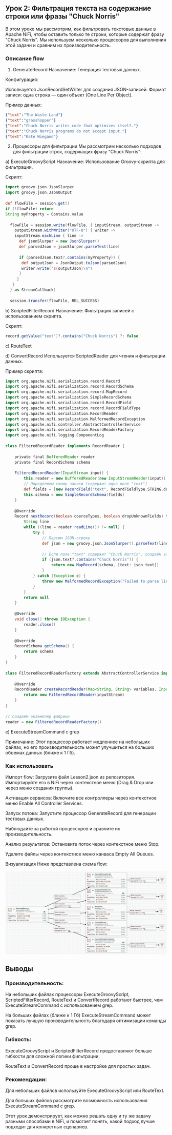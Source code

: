 ## Урок 2: Фильтрация текста на содержание строки или фразы "Chuck Norris"
В этом уроке мы рассмотрим, как фильтровать текстовые данные в Apache NiFi, чтобы оставить только те строки, которые содержат фразу "Chuck Norris". Мы используем несколько процессоров для выполнения этой задачи и сравним их производительность.

### Описание flow
1. GenerateRecord
Назначение: Генерация тестовых данных.

Конфигурация:

Используется JsonRecordSetWriter для создания JSON-записей.
Формат записи: одна строка — один объект (One Line Per Object).

Пример данных:
```json
{"text":"The Waste Land"}
{"text":"grasshopper"}
{"text":"Chuck Norris writes code that optimizes itself."}
{"text":"Chuck Norris programs do not accept input."}
{"text":"Kate Wiegand"}
```

2. Процессоры для фильтрации
Мы рассмотрим несколько подходов для фильтрации строк, содержащих фразу "Chuck Norris":

a) ExecuteGroovyScript
Назначение: Использование Groovy-скрипта для фильтрации.

Скрипт:

```groovy
import groovy.json.JsonSlurper
import groovy.json.JsonOutput

def flowFile = session.get()
if (!flowFile) return
String myProperty = Contains.value

  flowFile = session.write(flowFile, { inputStream, outputStream ->
    outputStream.withWriter("UTF-8") { writer ->
    inputStream.eachLine { line ->
      def jsonSlurper = new JsonSlurper()
      def parsedJson = jsonSlurper.parseText(line)

      if (parsedJson.text?.contains(myProperty)) {
       def outputJson = JsonOutput.toJson(parsedJson)
       writer.write("${outputJson}\n")
      }
     }
   }
  } as StreamCallback)

  session.transfer(flowFile, REL_SUCCESS)
```

b) ScriptedFilterRecord
Назначение: Фильтрация записей с использованием скрипта.

Скрипт:

```groovy
record.getValue("text")?.contains("Chuck Norris") ?: false
```

c) RouteText

d) ConvertRecord
Используется ScriptedReader для чтения и фильтрации данных.

Пример скрипта:

```groovy
import org.apache.nifi.serialization.record.Record
import org.apache.nifi.serialization.record.RecordSchema
import org.apache.nifi.serialization.record.MapRecord
import org.apache.nifi.serialization.SimpleRecordSchema
import org.apache.nifi.serialization.record.RecordField
import org.apache.nifi.serialization.record.RecordFieldType
import org.apache.nifi.serialization.RecordReader
import org.apache.nifi.serialization.MalformedRecordException
import org.apache.nifi.controller.AbstractControllerService
import org.apache.nifi.serialization.RecordReaderFactory
import org.apache.nifi.logging.ComponentLog

class FilteredRecordReader implements RecordReader {

    private final BufferedReader reader
    private final RecordSchema schema

    FilteredRecordReader(InputStream input) {
        this.reader = new BufferedReader(new InputStreamReader(input))
        // Определяем схему записи (содержит одно поле "text")
        def fields = [new RecordField("text", RecordFieldType.STRING.dataType)]
        this.schema = new SimpleRecordSchema(fields)
    }

    @Override
    Record nextRecord(boolean coerceTypes, boolean dropUnknownFields) throws IOException, MalformedRecordException {
        String line
        while ((line = reader.readLine()) != null) {
            try {
                // Парсим JSON-строку
                def json = new groovy.json.JsonSlurper().parseText(line)
                
                // Если поле "text" содержит "Chuck Norris", создаём запись
                if (json.text?.contains("Chuck Norris")) {
                    return new MapRecord(schema, [text: json.text])
                }
            } catch (Exception e) {
                throw new MalformedRecordException("Failed to parse line: ${line}", e)
            }
        }
        return null
    }

    @Override
    void close() throws IOException {
        reader.close()
    }

    @Override
    RecordSchema getSchema() {
        return schema
    }
}

class FilteredRecordReaderFactory extends AbstractControllerService implements RecordReaderFactory {

    @Override
    RecordReader createRecordReader(Map<String, String> variables, InputStream inputStream, long inputLength, ComponentLog logger) throws IOException {
        return new FilteredRecordReader(inputStream)
    }
}

// Создаём экземпляр фабрики
reader = new FilteredRecordReaderFactory()
```

e) ExecuteStreamCommand c grep

Примечание: Этот процессор работает медленнее на небольших файлах, но его производительность может улучшиться на больших объемах данных (ближе к 1 Гб).

### Как использовать
Импорт flow:
Загрузите файл Lesson2.json из репозитория.
Импортируйте его в NiFi через контекстное меню (Drag & Drop или через меню создания группы).

Активация сервисов:
Включите все контроллеры через контекстное меню Enable All Controller Services.

Запуск потока:
Запустите процессор GenerateRecord для генерации тестовых данных.

Наблюдайте за работой процессоров и сравните их производительность.

Анализ результатов:
Остановите поток через контекстное меню Stop.

Удалите файлы через контекстное меню канваса Empty All Queues.

Визуализация
Ниже представлена схема flow:

![NiFi Flow](pipeline.png)

## Выводы
### Производительность:

На небольших файлах процессоры ExecuteGroovyScript, ScriptedFilterRecord, RouteText и ConvertRecord работают быстрее, чем ExecuteStreamCommand с использованием grep.

На больших файлах (ближе к 1 Гб) ExecuteStreamCommand может показать лучшую производительность благодаря оптимизации команды grep.

### Гибкость:

ExecuteGroovyScript и ScriptedFilterRecord предоставляют больше гибкости для сложной логики фильтрации.

RouteText и ConvertRecord проще в настройке для простых задач.

### Рекомендации:

Для небольших файлов используйте ExecuteGroovyScript или RouteText.

Для больших файлов рассмотрите возможность использования ExecuteStreamCommand с grep.

Этот урок демонстрирует, как можно решать одну и ту же задачу разными способами в NiFi, и помогает понять, какой подход лучше подходит для конкретных сценариев.

